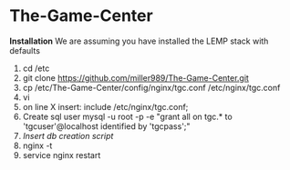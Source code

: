 # The-Game-Center

**Installation**
We are assuming you have installed the LEMP stack with defaults

1. cd /etc
2. git clone https://github.com/miller989/The-Game-Center.git
3. cp /etc/The-Game-Center/config/nginx/tgc.conf /etc/nginx/tgc.conf
4. vi
5. on line X insert:
    include /etc/nginx/tgc.conf;
6. Create sql user
    mysql -u root -p -e "grant all on tgc.* to 'tgcuser'@localhost identified by 'tgcpass';"
7. *Insert db creation script*
8. nginx -t
9. service nginx restart
